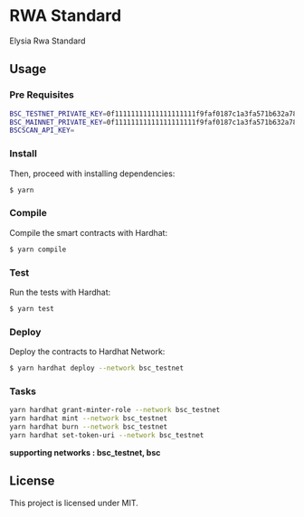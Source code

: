 # RWA Standard

Elysia Rwa Standard

## Usage

### Pre Requisites

```sh
BSC_TESTNET_PRIVATE_KEY=0f11111111111111111111f9faf0187c1a3fa571b632a7864ad384ccf7e8cae7
BSC_MAINNET_PRIVATE_KEY=0f11111111111111111111f9faf0187c1a3fa571b632a7864ad384ccf7e8cae7
BSCSCAN_API_KEY=
```

### Install

Then, proceed with installing dependencies:

```sh
$ yarn
```

### Compile

Compile the smart contracts with Hardhat:

```sh
$ yarn compile
```

### Test

Run the tests with Hardhat:

```sh
$ yarn test
```

### Deploy

Deploy the contracts to Hardhat Network:

```sh
$ yarn hardhat deploy --network bsc_testnet
```

### Tasks

```sh
yarn hardhat grant-minter-role --network bsc_testnet
yarn hardhat mint --network bsc_testnet
yarn hardhat burn --network bsc_testnet
yarn hardhat set-token-uri --network bsc_testnet
```

**supporting networks : bsc_testnet, bsc**

## License

This project is licensed under MIT.
